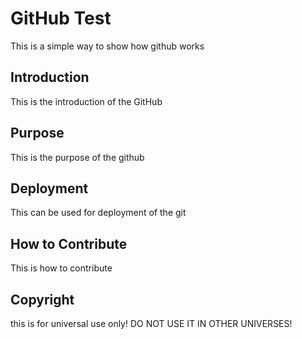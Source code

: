 # GitHub Test

This is a simple way to show how github works

## Introduction

This is the introduction of the GitHub

## Purpose

This is the purpose of the github

## Deployment

This can be used for deployment of the git

## How to Contribute

This is how to contribute

## Copyright

this is for universal use only! DO NOT USE IT IN OTHER UNIVERSES!